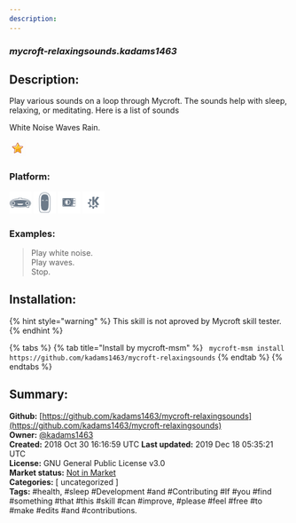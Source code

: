 ```yaml
---
description: 
---
```


### _mycroft-relaxingsounds.kadams1463_  
## Description:  
Play various sounds on a loop through Mycroft. The sounds help with sleep, relaxing, or meditating.
Here is a list of sounds

White Noise
Waves
Rain.
  
![](../.gitbook/assets/star.png)  
  
### Platform:  
 ![Mark I](../.gitbook/assets/mark-1-icon.png)  ![Mark II](../.gitbook/assets/mark-2-icon.png)  ![Picroft](../.gitbook/assets/picroft-icon.png)  ![plasmoid](../.gitbook/assets/kde.png)   
### Examples:  
> Play white noise.  
> Play waves.  
> Stop.  
  
## Installation:  
{% hint style="warning" %}
This skill is not aproved by Mycroft skill tester.
{% endhint %}
    
{% tabs %}
{% tab title="Install by mycroft-msm" %}
``` mycroft-msm install https://github.com/kadams1463/mycroft-relaxingsounds```
{% endtab %}
  {% endtabs %}
    
## Summary:  
**Github:** [https://github.com/kadams1463/mycroft-relaxingsounds](https://github.com/kadams1463/mycroft-relaxingsounds)  
**Owner:** [@kadams1463](https://github.com/kadams1463)  
**Created:** 2018 Oct 30 16:16:59 UTC  **Last updated:** 2019 Dec 18 05:35:21 UTC  
**License:** GNU General Public License v3.0  
**Market status:** [Not in Market](https://market.mycroft.ai/skill/)  
**Categories:** [ uncategorized ]   
**Tags:** \#health, \#sleep \#Development \#and \#Contributing \#If \#you \#find \#something \#that \#this \#skill \#can \#improve, \#please \#feel \#free \#to \#make \#edits \#and \#contributions.   
